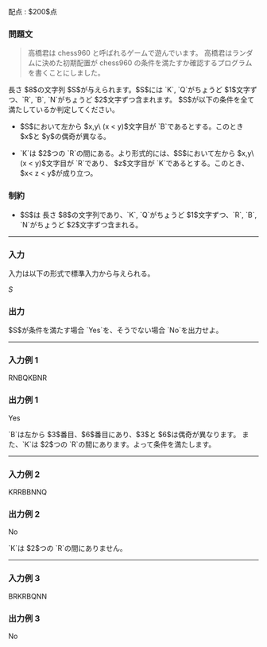 
<div>

<span>

<span>

<p>
配点 : $200$点
</p>

<div>

<section>

### **問題文**

<blockquote>

<p>
高橋君は chess960 と呼ばれるゲームで遊んでいます。
高橋君はランダムに決めた初期配置が chess960 の条件を満たすか確認するプログラムを書くことにしました。
</p>

</blockquote>

<p>
長さ $8$の文字列 $S$が与えられます。$S$には `K`, `Q`がちょうど $1$文字ずつ、`R`, `B`, `N`がちょうど $2$文字ずつ含まれます。 $S$が以下の条件を全て満たしているか判定してください。
</p>

<ul>

<li>

<p>
$S$において左から $x,y\ (x < y)$文字目が `B`であるとする。このとき $x$と $y$の偶奇が異なる。
</p>

</li>

<li>

<p>
`K`は $2$つの `R`の間にある。より形式的には、$S$において左から $x,y\ (x < y)$文字目が `R`であり、 $z$文字目が `K`であるとする。このとき、 $x< z < y$が成り立つ。
</p>

</li>

</ul>

</section>

</div>

<div>

<section>

### **制約**

<ul>

<li>
$S$は 長さ $8$の文字列であり、`K`, `Q`がちょうど $1$文字ずつ、`R`, `B`, `N`がちょうど $2$文字ずつ含まれる。
</li>

</ul>

</section>

</div>

---

<div>

<div>

<section>

### **入力**

<p>
入力は以下の形式で標準入力から与えられる。
</p>

<div>

$S$
</div>

</section>

</div>

<div>

<section>

### **出力**

<p>
$S$が条件を満たす場合 `Yes`を、そうでない場合 `No`を出力せよ。
</p>

</section>

</div>

</div>

---

<div>

<section>

### **入力例 1**

<div>

RNBQKBNR

</div>

</section>

</div>

<div>

<section>

### **出力例 1**

<div>

Yes

</div>

<p>
`B`は左から $3$番目、$6$番目にあり、$3$と $6$は偶奇が異なります。
また、`K`は $2$つの `R`の間にあります。よって条件を満たします。
</p>

</section>

</div>

---

<div>

<section>

### **入力例 2**

<div>

KRRBBNNQ

</div>

</section>

</div>

<div>

<section>

### **出力例 2**

<div>

No

</div>

<p>
`K`は $2$つの `R`の間にありません。
</p>

</section>

</div>

---

<div>

<section>

### **入力例 3**

<div>

BRKRBQNN

</div>

</section>

</div>

<div>

<section>

### **出力例 3**

<div>

No

</div>

</section>

</div>

</span>

</span>

</div>
